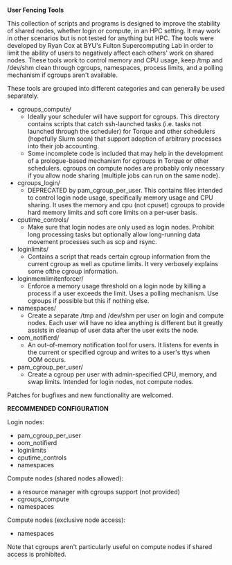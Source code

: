 **User Fencing Tools**

This collection of scripts and programs is designed to improve the stability of shared nodes, whether login or compute, in an HPC setting.  It may work in other scenarios but is not tested for anything but HPC.  The tools were developed by Ryan Cox at BYU's Fulton Supercomputing Lab in order to limit the ability of users to negatively affect each others' work on shared nodes.  These tools work to control memory and CPU usage, keep /tmp and /dev/shm clean through cgroups, namespaces, process limits, and a polling mechanism if cgroups aren't available.

These tools are grouped into different categories and can generally be used separately.

* cgroups_compute/
	- Ideally your scheduler will have support for cgroups.  This directory contains scripts that catch ssh-launched tasks (i.e. tasks not launched through the scheduler) for Torque and other schedulers (hopefully Slurm soon) that support adoption of arbitrary processes into their job accounting.
	- Some incomplete code is included that may help in the development of a prologue-based mechanism for cgroups in Torque or other schedulers.  cgroups on compute nodes are probably only necessary if you allow node sharing (multiple jobs can run on the same node).
* cgroups_login/
	- DEPRECATED by pam_cgroup_per_user.  This contains files intended to control login node usage, specifically memory usage and CPU sharing.  It uses the memory and cpu (not cpuset) cgroups to provide hard memory limits and soft core limits on a per-user basis.
* cputime_controls/
	- Make sure that login nodes are only used as login nodes.  Prohibit long processing tasks but optionally allow long-running data movement processes such as scp and rsync.
* loginlimits/
	- Contains a script that reads certain cgroup information from the current cgroup as well as cputime limits.  It very verbosely explains some ofthe cgroup information.
* loginmemlimitenforcer/
	- Enforce a memory usage threshold on a login node by killing a process if a user exceeds the limit.  Uses a polling mechanism.  Use cgroups if possible but this if nothing else.
* namespaces/
	- Create a separate /tmp and /dev/shm per user on login and compute nodes.  Each user will have no idea anything is different but it greatly assists in cleanup of user data after the user exits the node.
* oom_notifierd/
	- An out-of-memory notification tool for users.  It listens for events in the current or specified cgroup and writes to a user's ttys when OOM occurs.
* pam_cgroup_per_user/
	- Create a cgroup per user with admin-specified CPU, memory, and swap limits.  Intended for login nodes, not compute nodes.

Patches for bugfixes and new functionality are welcomed.

**RECOMMENDED CONFIGURATION**

Login nodes:
* pam_cgroup_per_user
* oom_notifierd
* loginlimits
* cputime_controls
* namespaces

Compute nodes (shared nodes allowed):
* a resource manager with cgroups support (not provided)
* cgroups_compute
* namespaces

Compute nodes (exclusive node access):
* namespaces

Note that cgroups aren't particularly useful on compute nodes if shared access is prohibited.
